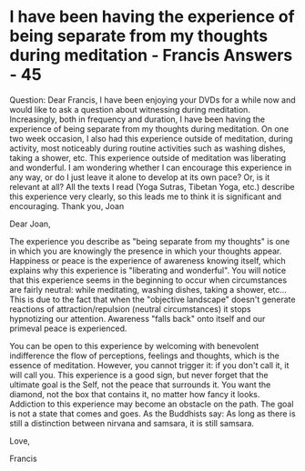 #  I have been having the experience of being separate from my thoughts during meditation - Francis Answers - 45

Question: Dear Francis, I have been enjoying your DVDs for a while now and would like to ask a question about witnessing during meditation. Increasingly, both in frequency and duration, I have been having the experience of being separate from my thoughts during meditation. On one two week occasion, I also had this experience outside of meditation, during activity, most noticeably during routine activities such as washing dishes, taking a shower, etc. This experience outside of meditation was liberating and wonderful. I am wondering whether I can encourage this experience in any way, or do I just leave it alone to develop at its own pace? Or, is it relevant at all? All the texts I read (Yoga Sutras, Tibetan Yoga, etc.) describe this experience very clearly, so this leads me to think it is significant and encouraging. Thank you, Joan

Dear Joan,

The experience you describe as "being separate from my thoughts" is one in which you are knowingly the presence in which your thoughts appear. Happiness or peace is the experience of awareness knowing itself, which explains why this experience is "liberating and wonderful". You will notice that this experience seems in the beginning to occur when circumstances are fairly neutral: while meditating, washing dishes, taking a shower, etc... This is due to the fact that when the "objective landscape" doesn't generate reactions of attraction/repulsion (neutral circumstances) it stops hypnotizing our attention. Awareness "falls back" onto itself and our primeval peace&nbsp;is experienced.

You can be open to this experience by welcoming with benevolent indifference the flow of perceptions, feelings and thoughts, which is the essence of meditation. However, you cannot trigger it: if you don't call it, it will call you. This experience is a good sign, but never forget that the ultimate goal is the Self, not the peace that surrounds it. You want the diamond, not the box that contains it, no matter how fancy it looks. Addiction to this experience may become an obstacle on the path. The goal is not a state that comes and goes. As the Buddhists say: As long as there is still a distinction between nirvana and samsara, it is still samsara.

Love,

Francis


